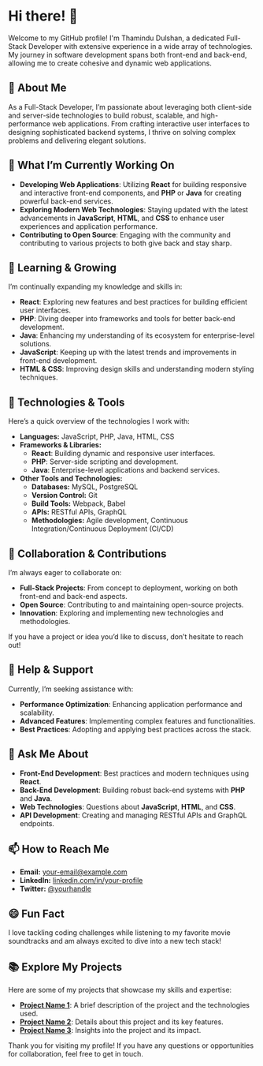 # Hi there! 👋

Welcome to my GitHub profile! I'm Thamindu Dulshan, a dedicated Full-Stack Developer with extensive experience in a wide array of technologies. My journey in software development spans both front-end and back-end, allowing me to create cohesive and dynamic web applications.

## 🌟 About Me

As a Full-Stack Developer, I’m passionate about leveraging both client-side and server-side technologies to build robust, scalable, and high-performance web applications. From crafting interactive user interfaces to designing sophisticated backend systems, I thrive on solving complex problems and delivering elegant solutions.

## 🔭 What I’m Currently Working On

- **Developing Web Applications**: Utilizing **React** for building responsive and interactive front-end components, and **PHP** or **Java** for creating powerful back-end services.
- **Exploring Modern Web Technologies**: Staying updated with the latest advancements in **JavaScript**, **HTML**, and **CSS** to enhance user experiences and application performance.
- **Contributing to Open Source**: Engaging with the community and contributing to various projects to both give back and stay sharp.

## 🌱 Learning & Growing

I’m continually expanding my knowledge and skills in:
- **React**: Exploring new features and best practices for building efficient user interfaces.
- **PHP**: Diving deeper into frameworks and tools for better back-end development.
- **Java**: Enhancing my understanding of its ecosystem for enterprise-level solutions.
- **JavaScript**: Keeping up with the latest trends and improvements in front-end development.
- **HTML & CSS**: Improving design skills and understanding modern styling techniques.

## 💼 Technologies & Tools

Here’s a quick overview of the technologies I work with:

- **Languages:** JavaScript, PHP, Java, HTML, CSS
- **Frameworks & Libraries:**
  - **React**: Building dynamic and responsive user interfaces.
  - **PHP**: Server-side scripting and development.
  - **Java**: Enterprise-level applications and backend services.
- **Other Tools and Technologies:**
  - **Databases:** MySQL, PostgreSQL
  - **Version Control:** Git
  - **Build Tools:** Webpack, Babel
  - **APIs:** RESTful APIs, GraphQL
  - **Methodologies:** Agile development, Continuous Integration/Continuous Deployment (CI/CD)

## 👯 Collaboration & Contributions

I’m always eager to collaborate on:
- **Full-Stack Projects**: From concept to deployment, working on both front-end and back-end aspects.
- **Open Source**: Contributing to and maintaining open-source projects.
- **Innovation**: Exploring and implementing new technologies and methodologies.

If you have a project or idea you’d like to discuss, don’t hesitate to reach out!

## 🤔 Help & Support

Currently, I’m seeking assistance with:
- **Performance Optimization**: Enhancing application performance and scalability.
- **Advanced Features**: Implementing complex features and functionalities.
- **Best Practices**: Adopting and applying best practices across the stack.

## 💬 Ask Me About

- **Front-End Development**: Best practices and modern techniques using **React**.
- **Back-End Development**: Building robust back-end systems with **PHP** and **Java**.
- **Web Technologies**: Questions about **JavaScript**, **HTML**, and **CSS**.
- **API Development**: Creating and managing RESTful APIs and GraphQL endpoints.

## 📫 How to Reach Me

- **Email:** [your-email@example.com](mailto:your-email@example.com)
- **LinkedIn:** [linkedin.com/in/your-profile](https://linkedin.com/in/your-profile)
- **Twitter:** [@yourhandle](https://twitter.com/yourhandle)

## 😄 Fun Fact

I love tackling coding challenges while listening to my favorite movie soundtracks and am always excited to dive into a new tech stack!

## 📚 Explore My Projects

Here are some of my projects that showcase my skills and expertise:

- **[Project Name 1](link-to-project)**: A brief description of the project and the technologies used.
- **[Project Name 2](link-to-project)**: Details about this project and its key features.
- **[Project Name 3](link-to-project)**: Insights into the project and its impact.

Thank you for visiting my profile! If you have any questions or opportunities for collaboration, feel free to get in touch.

